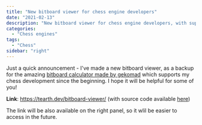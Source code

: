 ```yaml
---
title: "New bitboard viewer for chess engine developers"
date: "2021-02-13"
description: "New bitboard viewer for chess engine developers, with support for decimal, hexadecimal and binary numbers."
categories:
  - "Chess engines"
tags:
  - "Chess"
sidebar: "right"
---
```


Just a quick announcement - I've made a new bitboard viewer, as a backup for the amazing [bitboard calculator made by gekomad](https://gekomad.github.io/Cinnamon/BitboardCalculator/) which supports my chess development since the beginning. I hope it will be helpful for some of you!

**Link**: https://tearth.dev/bitboard-viewer/ (with source code available [here](https://github.com/Tearth/Bitboard-Viewer))

<!--more-->

The link will be also available on the right panel, so it wlil be easier to access in the future.